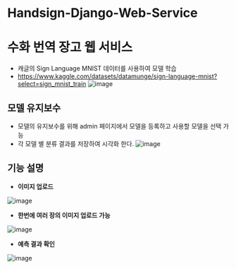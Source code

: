 # Handsign-Django-Web-Service
# 수화 번역 장고 웹 서비스

- 캐글의 Sign Language MNIST 데이터를 사용하여 모델 학습
- https://www.kaggle.com/datasets/datamunge/sign-language-mnist?select=sign_mnist_train
![image](https://user-images.githubusercontent.com/89764127/203765558-20fe9f3a-eb9e-4705-ad4a-3c4ec5bc80e6.png)


## 모델 유지보수
- 모델의 유지보수를 위해 admin 페이지에서 모델을 등록하고 사용할 모델을 선택 가능
- 각 모델 별 분류 결과를 저장하여 시각화 한다.
![image](https://user-images.githubusercontent.com/89764127/203766220-4ca0690f-17b1-4b1f-a7dc-ddf6f3371726.png)


## 기능 설명
- **이미지 업로드**

![image](https://user-images.githubusercontent.com/89764127/203763686-87b5f7c6-21fa-48da-8e8f-55e36bb08bdc.png)

- **한번에 여러 장의 이미지 업로드 가능**

![image](https://user-images.githubusercontent.com/89764127/203763929-b4aa5317-89cd-4131-a238-052c1ce58faa.png)

- **예측 결과 확인**

![image](https://user-images.githubusercontent.com/89764127/203763988-106570ab-bd4d-4008-8581-576749f052d6.png)
